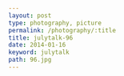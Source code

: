```yaml
---
layout: post
type: photography, picture
permalink: /photography/:title
title: julytalk-96
date: 2014-01-16
keyword: julytalk
path: 96.jpg
---
```



